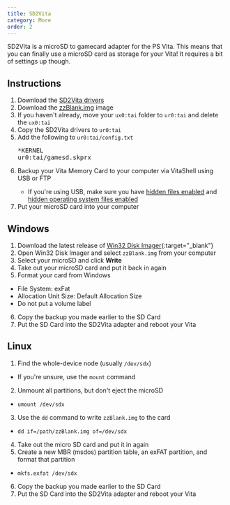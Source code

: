 ```yaml
---
title: SD2Vita
category: More
order: 2
---
```


SD2Vita is a microSD to gamecard adapter for the PS Vita. This means that you can finally use a microSD card as storage for your Vita! It requires a bit of settings up though.

## Instructions
<ol>
<li>Download the <a href="https://github.com/xyzz/gamecard-microsd/releases/download/v1.0/gamesd.skprx">SD2Vita drivers</a></li>
<li>Download the <a href="http://cfw.guide/vita/files/zzBlank.img">zzBlank.img</a> image</li>
<li>If you haven't already, move your <code>ux0:tai</code> folder to <code>ur0:tai</code> and delete the <code>ux0:tai</code></li>
<li>Copy the SD2Vita drivers to <code>ur0:tai</code></li>
<li>Add the following to <code>ur0:tai/config.txt</code></li>
<pre>*KERNEL
ur0:tai/gamesd.skprx</pre>
<li>Backup your Vita Memory Card to your computer via VitaShell using USB or FTP</li>
<ul><li>If you're using USB, make sure you have <a href="https://support.microsoft.com/en-gb/help/14201/windows-show-hidden-files" target="_blank">hidden files enabled</a> and <a href="https://kb.blackbaud.co.uk/articles/Article/41890" target="_blank">hidden operating system files enabled</a></li></ul>
<li>Put your microSD card into your computer</li>
</ol>

## Windows

1. Download the latest release of [Win32 Disk Imager](https://sourceforge.net/projects/win32diskimager/){:target="_blank"}
2. Open Win32 Disk Imager and select `zzBlank.img` from your computer
3. Select your microSD and click **Write**
4. Take out your microSD card and put it back in again
5. Format your card from Windows
* File System: exFat
* Allocation Unit Size: Default Allocation Size
* Do not put a volume label
6. Copy the backup you made earlier to the SD Card
7. Put the SD Card into the SD2Vita adapter and reboot your Vita

## Linux

1. Find the whole-device node (usually `/dev/sdx`)
* If you're unsure, use the `mount` command
2. Unmount all partitions, but don't eject the microSD
* `umount /dev/sdx`
3. Use the `dd` command to write `zzBlank.img` to the card
* `dd if=/path/zzBlank.img of=/dev/sdx`
4. Take out the micro SD card and put it in again
5. Create a new MBR (msdos) partition table, an exFAT partition, and format that partition
* `mkfs.exfat /dev/sdx`
6. Copy the backup you made earlier to the SD Card
7. Put the SD Card into the SD2Vita adapter and reboot your Vita